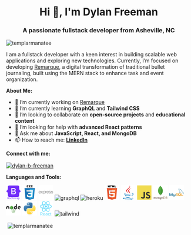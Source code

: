 <h1 align="center">Hi 👋, I'm Dylan Freeman</h1>
<h3 align="center">A passionate fullstack developer from Asheville, NC</h3>

<p align="left"> <img src="https://komarev.com/ghpvc/?username=templarmanatee&label=Profile%20views&color=0e75b6&style=flat" alt="templarmanatee" /> </p>

I am a fullstack developer with a keen interest in building scalable web applications and exploring new technologies. Currently, I’m focused on developing [Remarque](https://github.com/templarmanatee/Remarque), a digital transformation of traditional bullet journaling, built using the MERN stack to enhance task and event organization.

**About Me:**
- 🔭 I’m currently working on [Remarque](https://github.com/templarmanatee/Remarque)
- 🌱 I’m currently learning **GraphQL** and **Tailwind CSS**
- 👯 I’m looking to collaborate on **open-source projects** and **educational content**
- 🤔 I’m looking for help with **advanced React patterns**
- 💬 Ask me about **JavaScript, React, and MongoDB**
- 📫 How to reach me: **[LinkedIn](https://linkedin.com/in/dylan-b-freeman)**

**Connect with me:**
<p align="left">
<a href="https://linkedin.com/in/dylan-b-freeman" target="blank"><img align="center" src="https://raw.githubusercontent.com/rahuldkjain/github-profile-readme-generator/master/src/images/icons/Social/linked-in-alt.svg" alt="dylan-b-freeman" height="30" width="40" /></a>
</p>

**Languages and Tools:**
<p align="left">
<img src="https://raw.githubusercontent.com/devicons/devicon/master/icons/bootstrap/bootstrap-plain-wordmark.svg" alt="bootstrap" width="40" height="40"/>
<img src="https://raw.githubusercontent.com/devicons/devicon/master/icons/css3/css3-original-wordmark.svg" alt="css3" width="40" height="40"/>
<img src="https://raw.githubusercontent.com/devicons/devicon/master/icons/express/express-original-wordmark.svg" alt="express" width="40" height="40"/>
<img src="https://www.vectorlogo.zone/logos/graphql/graphql-icon.svg" alt="graphql" width="40" height="40"/>
<img src="https://www.vectorlogo.zone/logos/heroku/heroku-icon.svg" alt="heroku" width="40" height="40"/>
<img src="https://raw.githubusercontent.com/devicons/devicon/master/icons/html5/html5-original-wordmark.svg" alt="html5" width="40" height="40"/>
<img src="https://raw.githubusercontent.com/devicons/devicon/master/icons/java/java-original.svg" alt="java" width="40" height="40"/>
<img src="https://raw.githubusercontent.com/devicons/devicon/master/icons/javascript/javascript-original.svg" alt="javascript" width="40" height="40"/>
<img src="https://raw.githubusercontent.com/devicons/devicon/master/icons/mongodb/mongodb-original-wordmark.svg" alt="mongodb" width="40" height="40"/>
<img src="https://raw.githubusercontent.com/devicons/devicon/master/icons/mysql/mysql-original-wordmark.svg" alt="mysql" width="40" height="40"/>
<img src="https://raw.githubusercontent.com/devicons/devicon/master/icons/nodejs/nodejs-original-wordmark.svg" alt="nodejs" width="40" height="40"/>
<img src="https://raw.githubusercontent.com/devicons/devicon/master/icons/python/python-original.svg" alt="python" width="40" height="40"/>
<img src="https://raw.githubusercontent.com/devicons/devicon/master/icons/react/react-original-wordmark.svg" alt="react" width="40" height="40"/>
<img src="https://www.vectorlogo.zone/logos/tailwindcss/tailwindcss-icon.svg" alt="tailwind" width="40" height="40"/>
</p>

<p>&nbsp;<img align="center" src="https://github-readme-stats.vercel.app/api?username=templarmanatee&show_icons=true&locale=en" alt="templarmanatee" /></p>
